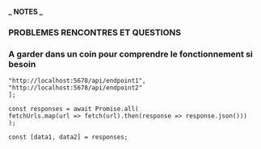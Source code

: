 **_ NOTES _**

### PROBLEMES RENCONTRES ET QUESTIONS


### A garder dans un coin pour comprendre le fonctionnement si besoin

```const fetchUrls = [
"http://localhost:5678/api/endpoint1",
"http://localhost:5678/api/endpoint2"
];

const responses = await Promise.all(
fetchUrls.map(url => fetch(url).then(response => response.json()))
);

const [data1, data2] = responses;
```
